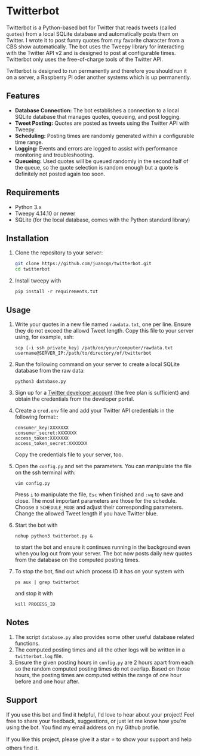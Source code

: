 # Twitterbot

Twitterbot is a Python-based bot for Twitter that reads tweets (called `quotes`) from a local SQLite database and automatically posts them on Twitter. I wrote it to post funny quotes from my favorite character from a CBS show automatically. The bot uses the Tweepy library for interacting with the Twitter API v2 and is designed to post at configurable times. Twitterbot only uses the free-of-charge tools of the Twitter API.

Twitterbot is designed to run permanently and therefore you should run it on a server, a Raspberry Pi oder another systems which is up permanently.

## Features

- **Database Connection:** The bot establishes a connection to a local SQLite database that manages quotes, queueing, and post logging.
- **Tweet Posting:** Quotes are posted as tweets using the Twitter API with Tweepy.
- **Scheduling:** Posting times are randomly generated within a configurable time range.
- **Logging:** Events and errors are logged to assist with performance monitoring and troubleshooting.
- **Queueing:** Used quotes will be queued randomly in the second half of the queue, so the quote selection is random enough but a quote is definitely not posted again too soon.

## Requirements

- Python 3.x
- Tweepy 4.14.10 or newer
- SQLite (for the local database, comes with the Python standard library)

## Installation

1. Clone the repository to your server:
   ```bash
   git clone https://github.com/juancgn/twitterbot.git
   cd twitterbot
   ```
2. Install tweepy with 
    ```
    pip install -r requirements.txt
    ```
## Usage

1. Write your quotes in a new file named `rawdata.txt`, one per line. Ensure they do not exceed the allowd Tweet length. Copy this file to your server using, for example, ssh:

    ```
    scp [-i ssh_private_key] /path/on/your/computer/rawdata.txt username@SERVER_IP:/path/to/directory/of/twitterbot
    ```
2. Run the following command on your server to create a local SQLite database from the raw data:
    ```
    python3 database.py
    ```
3. Sign up for a [Twitter developer account](https://developer.x.com/en/docs/twitter-api/getting-started/getting-access-to-the-twitter-api) (the free plan is sufficient) and obtain the credentials from the developer portal.
4. Create a `cred.env` file and add your Twitter API credentials in the following format:: 
    ```
    consumer_key:XXXXXXX
    consumer_secret:XXXXXXX
    access_token:XXXXXXX
    access_token_secret:XXXXXXX
    ```
    Copy the credentials file to your server, too.
5. Open the `config.py` and set the parameters. You can manipulate the file on the ssh terminal with: 
    ```
    vim config.py
    ```
    Press `i` to manipulate the file, `Esc` when finished and `:wq` to save and close.
    The most important parameters are those for the schedule. Choose a `SCHEDULE_MODE` and adjust their corresponding parameters. Change the allowed Tweet length if you have Twitter blue.
6. Start the bot with 
    ```
    nohup python3 twitterbot.py &
    ```
    to start the bot and ensure it continues running in the background even when you log out from your server. The bot now posts daily new quotes from the database on the computed posting times.
7. To stop the bot, find out which process ID it has on your system with 
    ```
    ps aux | grep twitterbot
    ```
    and stop it with
    ```
    kill PROCESS_ID
    ```

## Notes
1. The script `database.py` also provides some other useful database related functions.
2. The computed posting times and all the other logs will be written in a `twitterbot.log` file.
3. Ensure the given posting hours in `config.py` are 2 hours apart from each so the random computed posting times do not overlap. Based on those hours, the posting times are computed within the range of one hour before and one hour after.

## Support

If you use this bot and find it helpful, I'd love to hear about your project! Feel free to share your feedback, suggestions, or just let me know how you're using the bot. You find my email address on my Github profile.

If you like this project, please give it a star ⭐ to show your support and help others find it.
